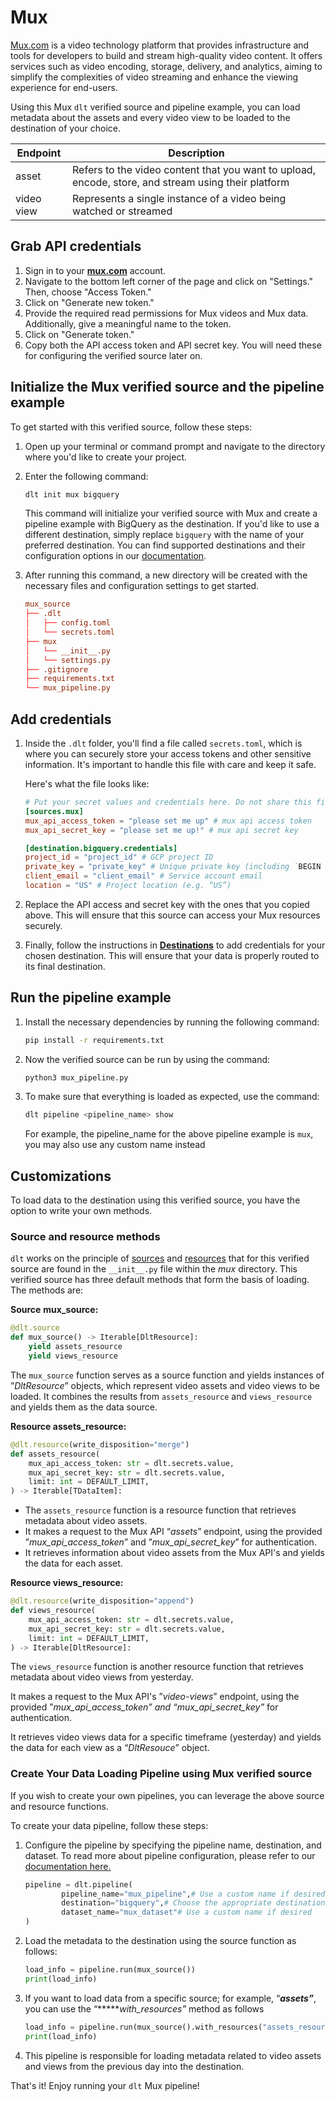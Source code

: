 # Mux

[Mux.com](http://mux.com/) is a video technology platform that provides infrastructure and tools for developers to build and stream high-quality video content. It offers services such as video encoding, storage, delivery, and analytics, aiming to simplify the complexities of video streaming and enhance the viewing experience for end-users.

Using this Mux `dlt` verified source and pipeline example, you can load metadata about the assets and every video view to be loaded to the destination of your choice.

| Endpoint | Description |
| --- | --- |
| asset | Refers to the video content that you want to upload, encode, store, and stream using their platform |
| video view | Represents a single instance of a video being watched or streamed |

## Grab API credentials

1. Sign in to your **[mux.com](http://mux.com/)** account.
2. Navigate to the bottom left corner of the page and click on "Settings." Then, choose "Access Token."
3. Click on "Generate new token."
4. Provide the required read permissions for Mux videos and Mux data. Additionally, give a meaningful name to the token.
5. Click on "Generate token."
6. Copy both the API access token and API secret key. You will need these for configuring the verified source later on.

## Initialize the Mux verified source and the pipeline example

To get started with this verified source, follow these steps:

1. Open up your terminal or command prompt and navigate to the directory where you'd like to create your project.
2. Enter the following command:
    
    ```bash
    dlt init mux bigquery
    ```
    
    This command will initialize your verified source with Mux and create a pipeline example with BigQuery as the destination. If you'd like to use a different destination, simply replace `bigquery` with the name of your preferred destination. You can find supported destinations and their configuration options in our [documentation](https://dlthub.com/docs/destinations/duckdb).
    
3. After running this command, a new directory will be created with the necessary files and configuration settings to get started.
    
    ```toml
    mux_source
    ├── .dlt
    │   ├── config.toml
    │   └── secrets.toml
    ├── mux
    │   └── __init__.py
    │   └── settings.py
    ├── .gitignore
    ├── requirements.txt
    └── mux_pipeline.py
    ```
    

## **Add credentials**

1. Inside the `.dlt` folder, you'll find a file called `secrets.toml`, which is where you can securely store your access tokens and other sensitive information. It's important to handle this file with care and keep it safe.
    
    Here's what the file looks like:
    
    ```toml
    # Put your secret values and credentials here. Do not share this file and do not push it to github
    [sources.mux]
    mux_api_access_token = "please set me up" # mux api access token
    mux_api_secret_key = "please set me up!" # mux api secret key
    
    [destination.bigquery.credentials]
    project_id = "project_id" # GCP project ID
    private_key = "private_key" # Unique private key (including `BEGIN and END PRIVATE KEY`)
    client_email = "client_email" # Service account email
    location = "US" # Project location (e.g. “US”)
    ```
    
2. Replace the API access and secret key with the ones that you copied above. This will ensure that this source can access your Mux resources securely.
3. Finally, follow the instructions in **[Destinations](https://dlthub.com/docs/destinations/duckdb)** to add credentials for your chosen destination. This will ensure that your data is properly routed to its final destination.

## Run the pipeline example

1. Install the necessary dependencies by running the following command:
    
    ```bash
    pip install -r requirements.txt
    ```
    
2. Now the verified source can be run by using the command:
    
    ```bash
    python3 mux_pipeline.py
    ```
    
3. To make sure that everything is loaded as expected, use the command:
    
    ```bash
    dlt pipeline <pipeline_name> show
    ```
    
    For example, the pipeline_name for the above pipeline example is `mux`, you may also use any custom name instead
    

## Customizations

To load data to the destination using this verified source, you have the option to write your own methods.

### **Source and resource methods**

`dlt` works on the principle of [sources](https://dlthub.com/docs/general-usage/source) and [resources](https://dlthub.com/docs/general-usage/resource) that for this verified source are found in the `__init__.py` file within the *mux* directory. This verified source has three default methods that form the basis of loading. The methods are:

**Source** **mux_source:**

```python
@dlt.source
def mux_source() -> Iterable[DltResource]:
    yield assets_resource
    yield views_resource
```

The `mux_source` function serves as a source function and yields instances of ”*DltResource*” objects, which represent video assets and video views to be loaded. It combines the results from `assets_resource` and `views_resource` and yields them as the data source.

**Resource assets_resource:**

```python
@dlt.resource(write_disposition="merge")
def assets_resource(
    mux_api_access_token: str = dlt.secrets.value,
    mux_api_secret_key: str = dlt.secrets.value,
    limit: int = DEFAULT_LIMIT,
) -> Iterable[TDataItem]:
```

- The `assets_resource` function is a resource function that retrieves metadata about video assets.
- It makes a request to the Mux API “*assets*” endpoint, using the provided ”*mux_api_access_token*” and ”*mux_api_secret_key*” for authentication.
- It retrieves information about video assets from the Mux API's and yields the data for each asset.

**Resource views_resource:**

```python
@dlt.resource(write_disposition="append")
def views_resource(
    mux_api_access_token: str = dlt.secrets.value,
    mux_api_secret_key: str = dlt.secrets.value,
    limit: int = DEFAULT_LIMIT,
) -> Iterable[DltResource]:
```

The `views_resource` function is another resource function that retrieves metadata about video views from yesterday.

It makes a request to the Mux API's ”*video-views*” endpoint, using the provided  ”*mux_api_access_token” and “mux_api_secret_key”* for authentication.

It retrieves video views data for a specific timeframe (yesterday) and yields the data for each view as a “*DltResouce*” object.

### **Create Your Data Loading Pipeline using Mux verified source**

If you wish to create your own pipelines, you can leverage the above source and resource functions.

To create your data pipeline, follow these steps:

1. Configure the pipeline by specifying the pipeline name, destination, and dataset. To read more about pipeline configuration, please refer to our [documentation here.](https://dlthub.com/docs/general-usage/pipeline)
    
    ```python
    pipeline = dlt.pipeline(
    		pipeline_name="mux_pipeline",# Use a custom name if desired
    		destination="bigquery",# Choose the appropriate destination (e.g., duckdb, redshift, post)
    		dataset_name="mux_dataset"# Use a custom name if desired
    )
    ```
    
2. Load the metadata to the destination using the source function as follows:
    
    ```python
    load_info = pipeline.run(mux_source())
    print(load_info)
    ```
    
3. If you want to load data from a specific source; for example, “*********assets”*********, you can use the “******with_resources”* method as follows
    
    ```python
    load_info = pipeline.run(mux_source().with_resources("assets_resource")
    print(load_info)
    ```
    
4. This pipeline is responsible for loading metadata related to video assets and views from the previous day into the destination.

That's it! Enjoy running your `dlt` Mux pipeline!